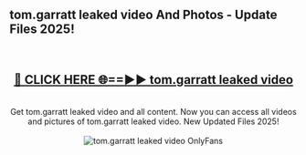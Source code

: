 <h2>tom.garratt leaked video And Photos - Update Files 2025!</h2>
<br>
<div align="center">
<h2><a href="https://betterlinks.top/A2PfLJ" rel="nofollow">🔴 CLICK HERE 🌐==►► tom.garratt leaked video</a></h2>
<br>
Get tom.garratt leaked video and all content. Now you can access all videos and pictures of tom.garratt leaked video. New Updated Files 2025!
<br>
<br>
<a href="https://betterlinks.top/A2PfLJ" rel="nofollow" data-target="animated-image.originalLink"><img src="https://i.imgur.com/dJHk4Zq.gif" alt="tom.garratt leaked video OnlyFans" style="max-width: 100%; display: inline-block;" data-target="animated-image.originalImage"></a>
</div>
<br>